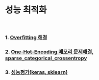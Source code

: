 # 성능 최적화

<br>

### 1. [Overfitting 해결](https://github.com/jukyellow/artificial-intelligence-study/blob/master/08_%EC%84%B1%EB%8A%A5%EC%B5%9C%EC%A0%81%ED%99%94/01_overfitting_%EA%B0%9C%EC%84%A0.md)

### 2. [One-Hot-Encoding 메모리 문제해결, sparse_categorical_crossentropy](https://github.com/jukyellow/artificial-intelligence-study/blob/master/08_%EC%84%B1%EB%8A%A5%EC%B5%9C%EC%A0%81%ED%99%94/02_sparse_categorical_crossentropy.md)  

### 3. [성능평가(keras, sklearn)](https://github.com/jukyellow/artificial-intelligence-study/blob/master/08_%EC%84%B1%EB%8A%A5%EC%B5%9C%EC%A0%81%ED%99%94/03_keras_metrics_performance_eval_ver1_1_20200618.ipynb)
